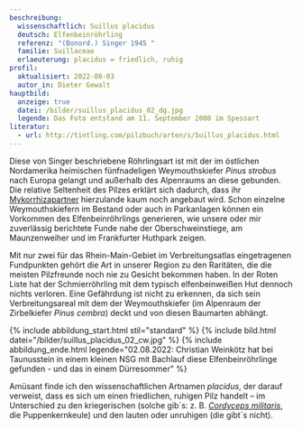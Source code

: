 ```yaml
---
beschreibung:
  wissenschaftlich: Suillus placidus
  deutsch: Elfenbeinröhrling
  referenz: "(Bonord.) Singer 1945 "
  familie: Suillaceae
  erlaeuterung: placidus = friedlich, ruhig
profil:
  aktualisiert: 2022-08-03
  autor_in: Dieter Gewalt
hauptbild:
  anzeige: true
  datei: /bilder/suillus_placidus_02_dg.jpg
  legende: Das Foto entstand am 11. September 2008 im Spessart
literatur:
  - url: http://tintling.com/pilzbuch/arten/s/Suillus_placidus.html
---
```

Diese von Singer beschriebene Röhrlingsart ist mit der im östlichen Nordamerika heimischen fünfnadeligen Weymouthskiefer *Pinus strobus* nach Europa gelangt und außerhalb des Alpenraums an diese gebunden. Die relative Seltenheit des Pilzes erklärt sich dadurch, dass ihr [Mykorrhizapartner](Mykorrhiza "Glossar") hierzulande kaum noch angebaut wird. Schon einzelne Weymouthskiefern im Bestand oder auch in Parkanlagen können ein Vorkommen des Elfenbeinröhrlings generieren, wie unsere oder mir zuverlässig berichtete Funde nahe der Oberschweinstiege, am Maunzenweiher und im Frankfurter Huthpark zeigen.

Mit nur zwei für das Rhein-Main-Gebiet im Verbreitungsatlas eingetragenen Fundpunkten gehört die Art in unserer Region zu den Raritäten, die die meisten Pilzfreunde noch nie zu Gesicht bekommen haben. In der Roten Liste hat der Schmierröhrling mit dem typisch elfenbeinweißen Hut dennoch nichts verloren. Eine Gefährdung ist nicht zu erkennen, da sich sein Verbreitungsareal mit dem der Weymouthskiefer (im Alpenraum der Zirbelkiefer *Pinus cembra*) deckt und von diesen Baumarten abhängt.

{% include abbildung_start.html stil="standard" %}
{% include bild.html datei="/bilder/suillus_placidus_02_cw.jpg" %}
{% include abbildung_ende.html legende="02.08.2022: Christian Weinkötz hat bei Taunusstein in einem kleinen NSG mit Bachlauf diese Elfenbeinröhrlinge gefunden - und das in einem Dürresommer" %}

Amüsant finde ich den wissenschaftlichen Artnamen *placidus*, der darauf verweist, dass es sich um einen friedlichen, ruhigen Pilz handelt – im Unterschied zu den kriegerischen (solche gib´s: z. B. *[Cordyceps militaris](/pilze/cordyceps-militaris-puppenkernkeule)*, die Puppenkernkeule) und den lauten oder unruhigen (die gibt´s nicht).